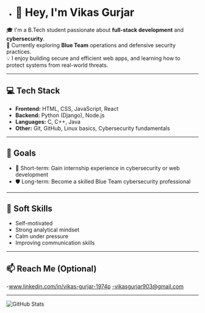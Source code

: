 - # 👋 Hey, I'm Vikas Gurjar

🎓 I'm a B.Tech student passionate about **full-stack development** and **cybersecurity**.  
🔐 Currently exploring **Blue Team** operations and defensive security practices.  
💡 I enjoy building secure and efficient web apps, and learning how to protect systems from real-world threats.

---

## 💻 Tech Stack
- **Frontend:** HTML, CSS, JavaScript, React  
- **Backend:** Python (Django), Node.js  
- **Languages:** C, C++, Java  
- **Other:** Git, GitHub, Linux basics, Cybersecurity fundamentals

---

## 🎯 Goals
- 📌 Short-term: Gain internship experience in cybersecurity or web development  
- 🛡️ Long-term: Become a skilled Blue Team cybersecurity professional

---

## 🧠 Soft Skills
- Self-motivated  
- Strong analytical mindset  
- Calm under pressure  
- Improving communication skills

---

## 📫 Reach Me (Optional)
-www.linkedin.com/in/vikas-gurjar-1974p
-vikasgurjar903@gmail.com

---

![GitHub Stats](https://github-readme-stats.vercel.app/api?username=vikas-gurjar&show_icons=true&theme=github_dark)
